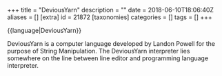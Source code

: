 +++
title = "DeviousYarn"
description = ""
date = 2018-06-10T18:06:40Z
aliases = []
[extra]
id = 21872
[taxonomies]
categories = []
tags = []
+++

{{language|DeviousYarn}}

DeviousYarn is a computer language developed by Landon Powell for the purpose of String Manipulation. The DeviousYarn interpreter lies somewhere on the line between line editor and programming language interpreter.
